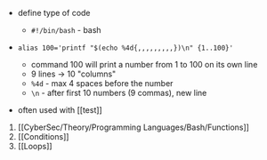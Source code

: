 - define type of code
	- `#!/bin/bash` - bash

- `alias 100='printf "$(echo %4d{,,,,,,,,,})\n" {1..100}'`
	- command 100 will print a number from 1 to 100 on its own line
	- 9 lines -> 10 "columns"
	- `%4d` - max 4 spaces before the number
	- `\n` - after first 10 numbers (9 commas), new line

- often used with [[test]]

1. [[CyberSec/Theory/Programming Languages/Bash/Functions]]
2. [[Conditions]]
3. [[Loops]]